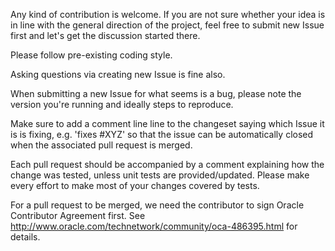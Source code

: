Any kind of contribution is welcome. If you are not sure whether your idea is in line with 
the general direction of the project, feel free to submit new Issue first and let's get the discussion started there.

Please follow pre-existing coding style.

Asking questions via creating new Issue is fine also.

When submitting a new Issue for what seems is a bug, please note the version you're running and ideally steps to reproduce.

Make sure to add a comment line line to the changeset saying which Issue it is is fixing, e.g. 'fixes #XYZ' so that the issue can be automatically closed when the associated pull request is merged.

Each pull request should be accompanied by a comment explaining how the change was tested, unless unit tests are provided/updated.
Please make every effort to make most of your changes covered by tests.

For a pull request to be merged, we need the contributor to sign Oracle Contributor Agreement first.
See http://www.oracle.com/technetwork/community/oca-486395.html for details.
